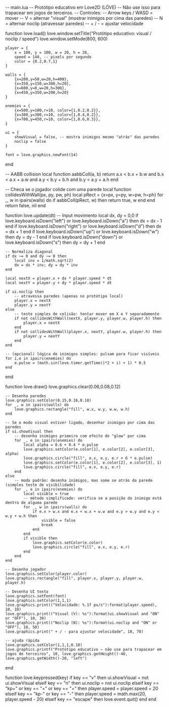 -- main.lua
-- Protótipo educativo em Love2D (LÖVE)
-- Não use isso para trapacear em jogos de terceiros.
-- Controles:
-- Arrow keys / WASD = mover
-- V = alternar "visual" (mostrar inimigos por cima das paredes)
-- N = alternar noclip (atravessar paredes)
-- + / - = ajustar velocidade

function love.load()
    love.window.setTitle("Protótipo educativo: visual / noclip / speed")
    love.window.setMode(800, 600)

    player = {
        x = 100, y = 100, w = 20, h = 28,
        speed = 140, -- pixels por segundo
        color = {0.2,0.7,1}
    }

    walls = {
        {x=200,y=50,w=20,h=400},
        {x=350,y=150,w=300,h=20},
        {x=600,y=0,w=20,h=300},
        {x=450,y=350,w=200,h=20}
    }

    enemies = {
        {x=500,y=100,r=10, color={1,0.2,0.2}},
        {x=300,y=300,r=10, color={1,0.4,0.2}},
        {x=700,y=450,r=10, color={1,0.6,0.3}},
    }

    ui = {
        showVisual = false, -- mostra inimigos mesmo "atrás" das paredes
        noclip = false
    }

    font = love.graphics.newFont(14)
end

-- AABB collision
local function aabbColl(a, b)
    return a.x < b.x + b.w and b.x < a.x + a.w and
           a.y < b.y + b.h and b.y < a.y + a.h
end

-- Checa se o jogador colide com uma parede
local function collidesWithWall(px, py, pw, ph)
    local pRect = {x=px, y=py, w=pw, h=ph}
    for _, w in ipairs(walls) do
        if aabbColl(pRect, w) then
            return true, w
        end
    end
    return false, nil
end

function love.update(dt)
    -- Input movimento
    local dx, dy = 0,0
    if love.keyboard.isDown("left") or love.keyboard.isDown("a") then dx = dx - 1 end
    if love.keyboard.isDown("right") or love.keyboard.isDown("d") then dx = dx + 1 end
    if love.keyboard.isDown("up") or love.keyboard.isDown("w") then dy = dy - 1 end
    if love.keyboard.isDown("down") or love.keyboard.isDown("s") then dy = dy + 1 end

    -- Normaliza diagonal
    if dx ~= 0 and dy ~= 0 then
        local inv = 1/math.sqrt(2)
        dx = dx * inv; dy = dy * inv
    end

    local nextX = player.x + dx * player.speed * dt
    local nextY = player.y + dy * player.speed * dt

    if ui.noclip then
        -- atravessa paredes (apenas no protótipo local)
        player.x = nextX
        player.y = nextY
    else
        -- teste simples de colisão: tentar mover em X e Y separadamente
        if not collidesWithWall(nextX, player.y, player.w, player.h) then
            player.x = nextX
        end
        if not collidesWithWall(player.x, nextY, player.w, player.h) then
            player.y = nextY
        end
    end

    -- (opcional) lógica de inimigos simples: pulsam para ficar visíveis
    for i,e in ipairs(enemies) do
        e.pulse = (math.sin(love.timer.getTime()*2 + i) + 1) * 0.5
    end
end

function love.draw()
    love.graphics.clear(0.06,0.08,0.12)

    -- Desenha paredes
    love.graphics.setColor(0.15,0.16,0.18)
    for _, w in ipairs(walls) do
        love.graphics.rectangle("fill", w.x, w.y, w.w, w.h)
    end

    -- Se o modo visual estiver ligado, desenhar inimigos por cima das paredes
    if ui.showVisual then
        -- desenha inimigos primeiro com efeito de "glow" por cima
        for _, e in ipairs(enemies) do
            local alpha = 0.6 + 0.4 * e.pulse
            love.graphics.setColor(e.color[1], e.color[2], e.color[3], alpha)
            love.graphics.circle("fill", e.x, e.y, e.r + 6 * e.pulse)
            love.graphics.setColor(e.color[1], e.color[2], e.color[3], 1)
            love.graphics.circle("fill", e.x, e.y, e.r)
        end
    else
        -- modo padrão: desenha inimigos, mas some se atrás da parede (simples teste de visibilidade)
        for _, e in ipairs(enemies) do
            local visible = true
            -- método simplificado: verifica se a posição do inimigo está dentro de alguma parede
            for _, w in ipairs(walls) do
                if e.x > w.x and e.x < w.x + w.w and e.y > w.y and e.y < w.y + w.h then
                    visible = false
                    break
                end
            end
            if visible then
                love.graphics.setColor(e.color)
                love.graphics.circle("fill", e.x, e.y, e.r)
            end
        end
    end

    -- Desenha jogador
    love.graphics.setColor(player.color)
    love.graphics.rectangle("fill", player.x, player.y, player.w, player.h)

    -- Desenha UI texto
    love.graphics.setFont(font)
    love.graphics.setColor(1,1,1)
    love.graphics.print(("Velocidade: %.1f px/s"):format(player.speed), 10, 10)
    love.graphics.print(("Visual (V): %s"):format(ui.showVisual and "ON" or "OFF"), 10, 30)
    love.graphics.print(("Noclip (N): %s"):format(ui.noclip and "ON" or "OFF"), 10, 50)
    love.graphics.print(" + / - para ajustar velocidade", 10, 70)

    -- ajuda rápida
    love.graphics.setColor(1,1,1,0.18)
    love.graphics.printf("Protótipo educativo — não use para trapacear em jogos de terceiros", 10, love.graphics.getHeight()-40, love.graphics.getWidth()-20, "left")
end

function love.keypressed(key)
    if key == "v" then
        ui.showVisual = not ui.showVisual
    elseif key == "n" then
        ui.noclip = not ui.noclip
    elseif key == "kp+" or key == "=" or key == "+" then
        player.speed = player.speed + 20
    elseif key == "kp-" or key == "-" then
        player.speed = math.max(20, player.speed - 20)
    elseif key == "escape" then
        love.event.quit()
    end
end
